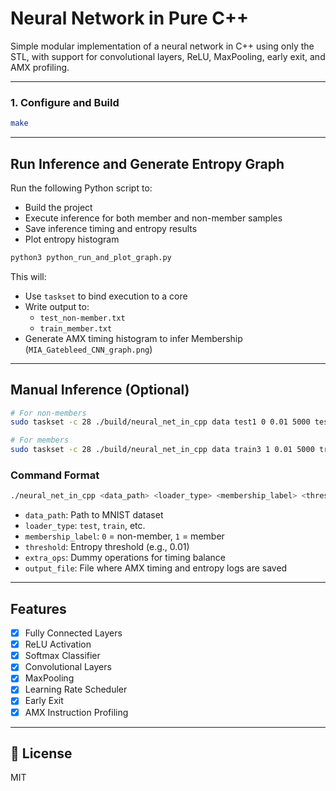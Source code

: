 #  Neural Network in Pure C++

Simple modular implementation of a neural network in C++ using only the STL, with support for convolutional layers, ReLU, MaxPooling, early exit, and AMX profiling.

---

### 1.  Configure and Build

```bash
make
```

---

##  Run Inference and Generate Entropy Graph

Run the following Python script to:
- Build the project
- Execute inference for both member and non-member samples
- Save inference timing and entropy results
- Plot entropy histogram

```bash
python3 python_run_and_plot_graph.py
```

This will:
- Use `taskset` to bind execution to a core
- Write output to:
  - `test_non-member.txt`
  - `train_member.txt`
- Generate AMX timing histogram to infer Membership (`MIA_Gatebleed_CNN_graph.png`)

---

##  Manual Inference (Optional)

```bash
# For non-members
sudo taskset -c 28 ./build/neural_net_in_cpp data test1 0 0.01 5000 test_1_non-member.txt > entropy_non-member_1.txt

# For members
sudo taskset -c 28 ./build/neural_net_in_cpp data train3 1 0.01 5000 train_3_member.txt > entropy_member_3.txt
```

### Command Format

```bash
./neural_net_in_cpp <data_path> <loader_type> <membership_label> <threshold> <extra_ops> <output_file>
```

- `data_path`: Path to MNIST dataset
- `loader_type`: `test`, `train`, etc.
- `membership_label`: `0` = non-member, `1` = member
- `threshold`: Entropy threshold (e.g., 0.01)
- `extra_ops`: Dummy operations for timing balance
- `output_file`: File where AMX timing and entropy logs are saved

---

## Features

- [x] Fully Connected Layers  
- [x] ReLU Activation  
- [x] Softmax Classifier  
- [x] Convolutional Layers  
- [x] MaxPooling  
- [x] Learning Rate Scheduler  
- [x] Early Exit  
- [x] AMX Instruction Profiling  

---

## 📄 License

MIT
